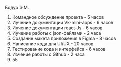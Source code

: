 Бодур Э.М. 
1. Командное обсуждение проекта - 5 часов
2. Иучение документации Vk-mini-apps - 6 часов
3. Иучение документации react-Js - 6 часов
4. Иучение работы с json-файлами - 2 часа
5. Создание макета приложения в Figma - 8 часов
6. Написание кода для UI/UX - 20 часов
7. Тестирование кода и интерфейса - 6 часов
8. Изчение работы с Github - 2 часа
9. 55
